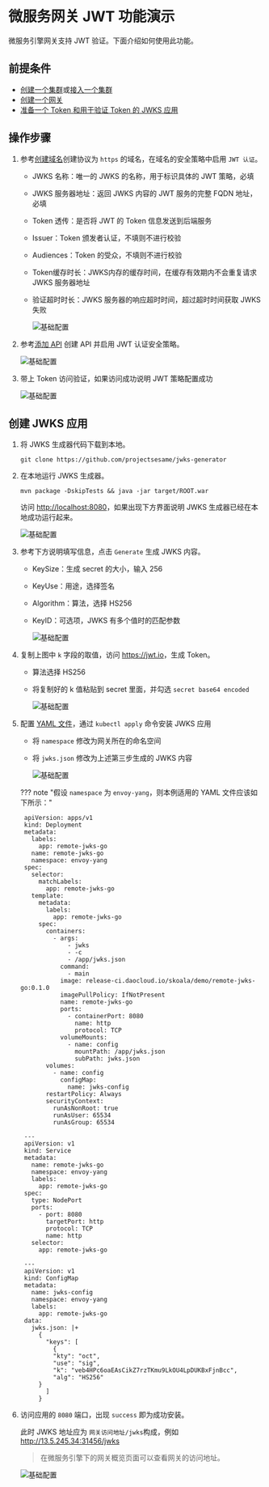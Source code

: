 # 微服务网关 JWT 功能演示

微服务引擎网关支持 JWT 验证。下面介绍如何使用此功能。

## 前提条件

- [创建一个集群](../../kpanda/user-guide/clusters/create-cluster.md)或[接入一个集群](../../kpanda/user-guide/clusters/integrate-cluster.md)
- [创建一个网关](../ms-gateway/gateway/create-gateway.md)
- [准备一个 Token 和用于验证 Token 的 JWKS 应用](#_3)

## 操作步骤

1. 参考[创建域名](../ms-gateway/domain/add-domain.md)创建协议为 `https` 的域名，在域名的安全策略中启用 `JWT 认证`。

    - JWKS 名称：唯一的 JWKS 的名称，用于标识具体的 JWT 策略，必填
    - JWKS 服务器地址：返回 JWKS 内容的 JWT 服务的完整 FQDN 地址，必填
    - Token 透传：是否将 JWT 的 Token 信息发送到后端服务
    - Issuer：Token 颁发者认证，不填则不进行校验
    - Audiences：Token 的受众，不填则不进行校验
    - Token缓存时长：JWKS内存的缓存时间，在缓存有效期内不会重复请求 JWKS 服务器地址
    - 验证超时时长：JWKS 服务器的响应超时时间，超过超时时间获取 JWKS 失败

        ![基础配置](../images/jwt06.png)

2. 参考[添加 API](../ms-gateway/api/add-api.md) 创建 API 并启用 JWT 认证安全策略。

    ![基础配置](../images/jwt07.png)

3. 带上 Token 访问验证，如果访问成功说明 JWT 策略配置成功

    ![基础配置](../images/jwt08.png)

## 创建 JWKS 应用

1. 将 JWKS 生成器代码下载到本地。

    ```
    git clone https://github.com/projectsesame/jwks-generator
    ```

2. 在本地运行 JWKS 生成器。

    ```
    mvn package -DskipTests && java -jar target/ROOT.war
    ```

    访问 <http://localhost:8080>，如果出现下方界面说明 JWKS 生成器已经在本地成功运行起来。

    ![基础配置](../images/jwt09.png)

3. 参考下方说明填写信息，点击 `Generate` 生成 JWKS 内容。

    - KeySize：生成 secret 的大小，输入 256
    - KeyUse：用途，选择签名
    - Algorithm：算法，选择 HS256
    - KeyID：可选项，JWKS 有多个值时的匹配参数

        ![基础配置](../images/jwt10.png)

4. 复制上图中 `k` 字段的取值，访问 <https://jwt.io>，生成 Token。

      - 算法选择 HS256
      - 将复制好的 k 值粘贴到 secret 里面，并勾选 `secret base64 encoded`

        ![基础配置](../images/jwt11.png)

5. 配置 [YAML 文件](https://github.com/projectsesame/enovy-remote-jwks-go/blob/main/all-in-one.yaml)，通过 `kubectl apply` 命令安装 JWKS 应用

    - 将 `namespace` 修改为网关所在的命名空间
    - 将 `jwks.json` 修改为上述第三步生成的 JWKS 内容

        ![基础配置](../images/jwt13.png)

    ??? note "假设 `namespace` 为 `envoy-yang`，则本例适用的 YAML 文件应该如下所示："

        apiVersion: apps/v1
        kind: Deployment
        metadata:
          labels:
            app: remote-jwks-go
          name: remote-jwks-go
          namespace: envoy-yang
        spec:
          selector:
            matchLabels:
              app: remote-jwks-go
          template:
            metadata:
              labels:
                app: remote-jwks-go
            spec:
              containers:
                - args:
                    - jwks
                    - -c
                    - /app/jwks.json
                  command:
                    - main
                  image: release-ci.daocloud.io/skoala/demo/remote-jwks-go:0.1.0
                  imagePullPolicy: IfNotPresent
                  name: remote-jwks-go
                  ports:
                    - containerPort: 8080
                      name: http
                      protocol: TCP
                  volumeMounts:
                    - name: config
                      mountPath: /app/jwks.json
                      subPath: jwks.json
              volumes:
                - name: config
                  configMap:
                    name: jwks-config
              restartPolicy: Always
              securityContext:
                runAsNonRoot: true
                runAsUser: 65534
                runAsGroup: 65534

        ---
        apiVersion: v1
        kind: Service
        metadata:
          name: remote-jwks-go
          namespace: envoy-yang
          labels:
            app: remote-jwks-go
        spec:
          type: NodePort
          ports:
            - port: 8080
              targetPort: http
              protocol: TCP
              name: http
          selector:
            app: remote-jwks-go

        ---
        apiVersion: v1
        kind: ConfigMap
        metadata:
          name: jwks-config
          namespace: envoy-yang
          labels:
            app: remote-jwks-go
        data:
          jwks.json: |+
            {
              "keys": [
                {
                "kty": "oct",
                "use": "sig",
                "k": "veb4HPc6oaEAsCikZ7rzTKmu9LkOU4LpDUKBxFjnBcc",
                "alg": "HS256"
            }
              ]
            }

6. 访问应用的 `8080` 端口，出现 `success` 即为成功安装。

    此时 JWKS 地址应为 `网关访问地址/jwks`构成，例如 <http://13.5.245.34:31456/jwks>

    > 在微服务引擎下的网关概览页面可以查看网关的访问地址。

    ![基础配置](../images/jwt12.png)
